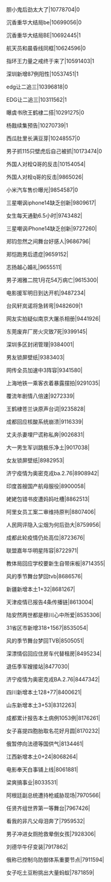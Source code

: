 胆小鬼后劲太大了|10778704|0

沉香重华大结局be|10699056|0

沉香重华大结局BE|10692445|1

航天员和晨昏线同框|10624596|0

指环王力量之戒终于来了|10591403|1

深圳新增87例阳性|10537451|1

edg让二追三|10396818|0

EDG让二追三|10311562|1

曝虞书欣王鹤棣二搭|10291275|0

杨戬续集预告|10270739|1

西瓜肚里长满豆芽|10248557|0

男子抓115只壁虎后自己被抓|10173474|0

外国人对栓Q哥的反击|10154054|

外国人对栓q哥的反击|9865026|

小米汽车售价曝光|9854587|0

三星嘲讽iphone14缺乏创新|9809617|

女生每天通勤6.5小时|9743482|

三星嘲讽iPhone14缺乏创新|9727260|

郑钧忽然之间舞台好感人|9686796|

郑恺跑男后遗症|9659152|

志扬越心婚礼|9655511|

男子湘雅二院1月花54万病亡|9615300|

电影援军明日到达开机|9487234|

台风轩岚诺将急转弯|9482609|1

网友实拍疑似南京大屠杀相册|9441926|

东莞废弃厂房火灾致7死|9399145|

深圳多区封闭管理|9384001|

男友锁屏壁纸|9383403|

网传全员加速中3阵容|9341580|

上海地铁一乘客衣着暴露摆拍|9291035|

覆流年剧情八倍速|9272339|

王鹤棣苍兰诀原声台词|9235828|

成都回应核酸系统崩溃|9116339|

丈夫杀妻埋尸谎称私奔|9026831|

大一男生军训跳极乐净土|9017038|

女友锁屏壁纸|8982953|

济宁疫情为奥密克戎ba.2.76|8908942|

印度首艘国产航母服役|8900058|

姥姥包错书皮遭妈妈吐槽|8862513|

阿里女员工案二审维持原判|8807406|

人民网评隐入尘烟为何后劲大|8759956|

成都此轮疫情仍处高位|8723676|

联盟嘉年华明星阵容|8722971|

教体局回应学校要新生自带床板|8714355|

风的季节舞台梦回tvb|8686576|

新疆新增本土1+32|8681267|

天津疫情已报告4条传播链|8613004|

陆安然两世都是穆川心中所爱|8535306|

31省区市新增318+1567|8535054|

风的季节舞台梦回TVB|8505051|

深漂情侣回应住房车代替租房|8495234|

退伍季军嫂接站|8477030|

济宁疫情为奥密克戎BA.2.76|8447342|

四川新增本土128+77|8400621|

山东新增本土3+53|8312263|

成都累计报告本土病例1053例|8176261|

女子喜提四胞胎取名花好月圆|8170232|

俄暂停向法德等国供气|8134461|

江西新增本土0+24|8068264|

电影奉天白事铺上线|8061881|

梁爽搞事业|8033531|

阿根廷副总统遭持枪威胁现场|7970566|

任贤齐组世界第一等舞台|7967426|

看我的非凡父母泪奔了|7959532|

男子冲进女厕抢救晕倒女孩|7928306|

刘德华牛仔变装|7917862|

俄称已控制乌防御体系重要节点|7911594|

女子吃土豆粉挑出大量蚂蚁|7871859|

